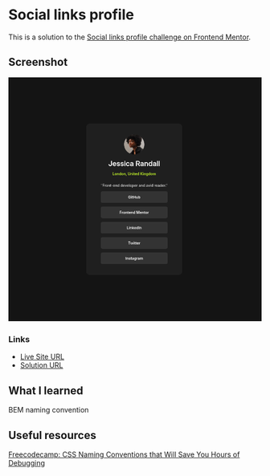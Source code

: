 # Social links profile

This is a solution to the [Social links profile challenge on Frontend Mentor](https://www.frontendmentor.io/challenges/social-links-profile-UG32l9m6dQ).


## Screenshot

![](./screenshot.png)


### Links

- [Live Site URL](https://toanrb.github.io/frontend-challenges/social-links-profile)
- [Solution URL](https://github.com/toanrb/frontend-challenges/tree/master/social-links-profile)

## What I learned

BEM naming convention

## Useful resources

[Freecodecamp: CSS Naming Conventions that Will Save You Hours of Debugging](https://www.freecodecamp.org/news/css-naming-conventions-that-will-save-you-hours-of-debugging-35cea737d849/)

